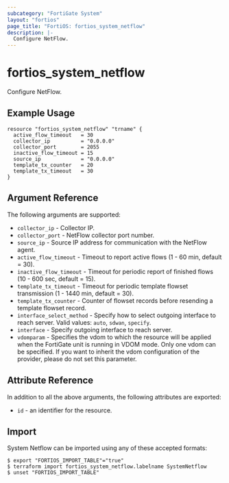 ```yaml
---
subcategory: "FortiGate System"
layout: "fortios"
page_title: "FortiOS: fortios_system_netflow"
description: |-
  Configure NetFlow.
---
```


# fortios_system_netflow
Configure NetFlow.

## Example Usage

```hcl
resource "fortios_system_netflow" "trname" {
  active_flow_timeout   = 30
  collector_ip          = "0.0.0.0"
  collector_port        = 2055
  inactive_flow_timeout = 15
  source_ip             = "0.0.0.0"
  template_tx_counter   = 20
  template_tx_timeout   = 30
}
```

## Argument Reference

The following arguments are supported:

* `collector_ip` - Collector IP.
* `collector_port` - NetFlow collector port number.
* `source_ip` - Source IP address for communication with the NetFlow agent.
* `active_flow_timeout` - Timeout to report active flows (1 - 60 min, default = 30).
* `inactive_flow_timeout` - Timeout for periodic report of finished flows (10 - 600 sec, default = 15).
* `template_tx_timeout` - Timeout for periodic template flowset transmission (1 - 1440 min, default = 30).
* `template_tx_counter` - Counter of flowset records before resending a template flowset record.
* `interface_select_method` - Specify how to select outgoing interface to reach server. Valid values: `auto`, `sdwan`, `specify`.
* `interface` - Specify outgoing interface to reach server.
* `vdomparam` - Specifies the vdom to which the resource will be applied when the FortiGate unit is running in VDOM mode. Only one vdom can be specified. If you want to inherit the vdom configuration of the provider, please do not set this parameter.


## Attribute Reference

In addition to all the above arguments, the following attributes are exported:
* `id` - an identifier for the resource.

## Import

System Netflow can be imported using any of these accepted formats:
```
$ export "FORTIOS_IMPORT_TABLE"="true"
$ terraform import fortios_system_netflow.labelname SystemNetflow
$ unset "FORTIOS_IMPORT_TABLE"
```
